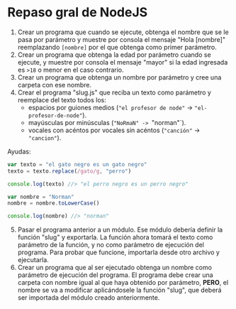 # Repaso gral de NodeJS

1. Crear un programa que cuando se ejecute, obtenga el nombre que se le pasa por parámetro y muestre por consola el mensaje "Hola [nombre]" reemplazando `[nombre]` por el que obtenga como primer parámetro.
2. Crear un programa que obtenga la edad por parámetro cuando se ejecute, y muestre por consola el mensaje "mayor" si la edad ingresada es `>18` o menor en el caso contrario.
3. Crear un programa que obtenga un nombre por parámetro y cree una carpeta con ese nombre.
4. Crear el programa "slug.js" que reciba un texto como parámetro y reemplace del texto todos los:
	- espacios por guiones medios (`"el profesor de node"` -> `"el-profesor-de-node"`).
	- mayúsculas por minúsculas (`"NoRmaN" -> `"norman"`).
	- vocales con acéntos por vocales sin acéntos (`"canción"` -> `"cancion"`).

Ayudas:

```js
var texto = "el gato negro es un gato negro"
texto = texto.replace(/gato/g, "perro")

console.log(texto) //> "el perro negro es un perro negro"

var nombre = "Norman"
nombre = nombre.toLowerCase()

console.log(nombre) //> "norman"
```

5. Pasar el programa anterior a un módulo. Ese módulo debería definir la función "slug" y exportarla. La función ahora tomará el texto como parámetro de la función, y no como parámetro de ejecución del programa. Para probar que funcione, importarla desde otro archivo y ejecutarla.
6. Crear un programa que al ser ejecutado obtenga un nombre como parámetro de ejecución del programa. El programa debe crear una carpeta con nombre igual al que haya obtenido por parámetro, **PERO**, el nombre se va a modificar aplicándosele la función "slug", que deberá ser importada del módulo creado anteriormente.
